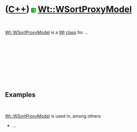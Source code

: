 



 

 

 

 

 

([C++](Cpp.md)) ![Wt](PicWt.png) [Wt::WSortProxyModel](CppWSortProxyModel.md)
===============================================================================

 

[Wt::WSortProxyModel](CppWSortProxyModel.md) is a [Wt](CppWt.md)
[class](CppClass.md) for ...

 

 

 

 

 

Examples
--------

 

[Wt::WSortProxyModel](CppWSortProxyModel.md) is used in, among others:

-   ...

 

 

 

 

 





 




